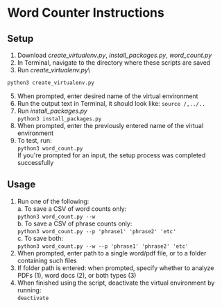 # Word Counter Instructions

## Setup

1. Download *create_virtualenv.py*, *install_packages.py*, *word_count.py*
2. In Terminal, navigate to the directory where these scripts are saved
3. Run *create_virtualenv.py*\
``` cmd
python3 create_virtualenv.py
```
5. When prompted, enter desired name of the virtual environment
6. Run the output text in Terminal, it should look like: `source /,../..`
7. Run *install_packages.py*\
`python3 install_packages.py`
9. When prompted, enter the previously entered name of the virtual environment
10. To test, run:\
`python3 word_count.py`\
If you're prompted for an input, the setup process was completed successfully

## Usage
1. Run one of the following:\
a. To save a CSV of word counts only:\
`python3 word_count.py --w`\
b. To save a CSV of phrase counts only:\
`python3 word_count.py --p 'phrase1' 'phrase2' 'etc'`\
c. To save both:\
`python3 word_count.py --w --p 'phrase1' 'phrase2' 'etc'`
3. When prompted, enter path to a single word/pdf file, or to a folder containing such files
4. If folder path is entered: when prompted, specify whether to analyze PDFs (1), word docs (2), or both types (3)
5. When finished using the script, deactivate the virtual environment by running:\
`deactivate`




